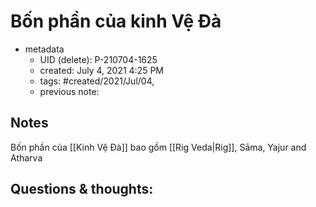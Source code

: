 # Bốn phần của kinh Vệ Đà

- metadata
	- UID (delete): P-210704-1625
	- created: July 4, 2021 4:25 PM
	- tags: #created/2021/Jul/04,
	- previous note:

## Notes
Bốn phần của [[Kinh Vệ Đà]] bao gồm [[Rig Veda|Rig]], Sāma, Yajur and Atharva

## Questions & thoughts:

